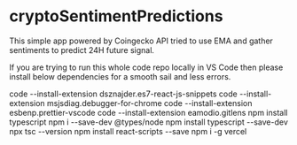 # cryptoSentimentPredictions
This simple app powered by Coingecko API tried to use EMA and gather sentiments to predict 24H future signal.

If you are trying to run this whole code repo locally in VS Code then please install below dependencies for a smooth sail and less errors.

code --install-extension dsznajder.es7-react-js-snippets
code --install-extension msjsdiag.debugger-for-chrome
code --install-extension esbenp.prettier-vscode
code --install-extension eamodio.gitlens
npm install typescript
npm i --save-dev @types/node
npm install typescript --save-dev
npx tsc --version
npm install react-scripts --save
npm i -g vercel

